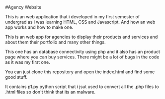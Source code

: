 #Agency Website


This is an web application that i developed in my first semester of undergrad as i was learning HTML, CSS and Javascript. And how an web app works and how to make one.

This is an web app for agencies to display their products and services and about them their portfolio and many other things.

This one has an database connectivity using php and it also has an product page where you can buy services. There might be a lot of bugs in the code as it was my first one.

You can just clone this repository and open the index.html and find some good stuff.

It contains p1.py python script that i jsut used to convert all the .php files to .html files so don't think that its an malware.
